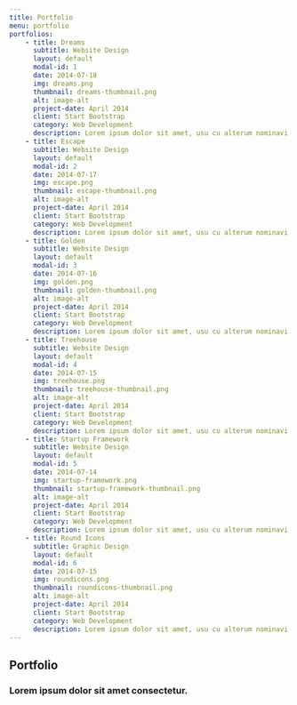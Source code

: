 ```yaml
---
title: Portfolio
menu: portfolio
portfolios:
    - title: Dreams
      subtitle: Website Design
      layout: default
      modal-id: 1
      date: 2014-07-18
      img: dreams.png
      thumbnail: dreams-thumbnail.png
      alt: image-alt
      project-date: April 2014
      client: Start Bootstrap
      category: Web Development
      description: Lorem ipsum dolor sit amet, usu cu alterum nominavi lobortis. At duo novum diceret. Tantas apeirian vix et, usu sanctus postulant inciderint ut, populo diceret necessitatibus in vim. Cu eum dicam feugiat noluisse.
    - title: Escape
      subtitle: Website Design
      layout: default
      modal-id: 2
      date: 2014-07-17
      img: escape.png
      thumbnail: escape-thumbnail.png
      alt: image-alt
      project-date: April 2014
      client: Start Bootstrap
      category: Web Development
      description: Lorem ipsum dolor sit amet, usu cu alterum nominavi lobortis. At duo novum diceret. Tantas apeirian vix et, usu sanctus postulant inciderint ut, populo diceret necessitatibus in vim  . Cu eum dicam feugiat noluisse.
    - title: Golden
      subtitle: Website Design
      layout: default
      modal-id: 3
      date: 2014-07-16
      img: golden.png
      thumbnail: golden-thumbnail.png
      alt: image-alt
      project-date: April 2014
      client: Start Bootstrap
      category: Web Development
      description: Lorem ipsum dolor sit amet, usu cu alterum nominavi lobortis. At duo novum diceret. Tantas apeirian vix et, usu sanctus postulant inciderint ut, populo diceret necessitatibus in v. Cu eum dicam feugiat noluisse.
    - title: Treehouse
      subtitle: Website Design
      layout: default
      modal-id: 4
      date: 2014-07-15
      img: treehouse.png
      thumbnail: treehouse-thumbnail.png
      alt: image-alt
      project-date: April 2014
      client: Start Bootstrap
      category: Web Development
      description: Lorem ipsum dolor sit amet, usu cu alterum nominavi lobortis. At duo novum diceret. Tantas apeirian vix et, usu sanctus postulant inciderint ut, populo diceret necessitatibus in v. Cu eum dicam feugiat noluisse.
    - title: Startup Framework
      subtitle: Website Design
      layout: default
      modal-id: 5
      date: 2014-07-14
      img: startup-framework.png
      thumbnail: startup-framework-thumbnail.png
      alt: image-alt
      project-date: April 2014
      client: Start Bootstrap
      category: Web Development
      description: Lorem ipsum dolor sit amet, usu cu alterum nominavi lobortis. At duo novum diceret. Tantas apeirian vix et, usu sanctus postulant inciderint ut, populo diceret necessitatibus in v. Cu eum dicam feugiat noluisse.
    - title: Round Icons
      subtitle: Graphic Design
      layout: default
      modal-id: 6
      date: 2014-07-15
      img: roundicons.png
      thumbnail: roundicons-thumbnail.png
      alt: image-alt
      project-date: April 2014
      client: Start Bootstrap
      category: Web Development
      description: Lorem ipsum dolor sit amet, usu cu alterum nominavi lobortis. At duo novum diceret. Tantas apeirian vix et, usu sanctus postulant inciderint ut, populo diceret necessitatibus in v. Cu eum dicam feugiat noluisse.                 
---
```


## Portfolio
### Lorem ipsum dolor sit amet consectetur.
